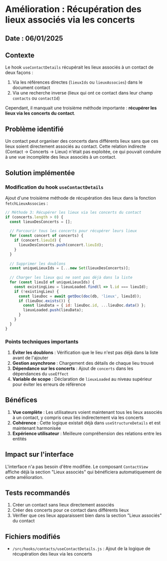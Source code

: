 # Amélioration : Récupération des lieux associés via les concerts

## Date : 06/01/2025

## Contexte

Le hook `useContactDetails` récupérait les lieux associés à un contact de deux façons :
1. Via les références directes (`lieuxIds` ou `lieuxAssocies`) dans le document contact
2. Via une recherche inverse (lieux qui ont ce contact dans leur champ `contacts` ou `contactId`)

Cependant, il manquait une troisième méthode importante : **récupérer les lieux via les concerts du contact**.

## Problème identifié

Un contact peut organiser des concerts dans différents lieux sans que ces lieux soient directement associés au contact. Cette relation indirecte (Contact → Concerts → Lieux) n'était pas exploitée, ce qui pouvait conduire à une vue incomplète des lieux associés à un contact.

## Solution implémentée

### Modification du hook `useContactDetails`

Ajout d'une troisième méthode de récupération des lieux dans la fonction `fetchLieuxAssocies` :

```javascript
// Méthode 3: Récupérer les lieux via les concerts du contact
if (concerts.length > 0) {
  const lieuxDesConcerts = [];
  
  // Parcourir tous les concerts pour récupérer leurs lieux
  for (const concert of concerts) {
    if (concert.lieuId) {
      lieuxDesConcerts.push(concert.lieuId);
    }
  }
  
  // Supprimer les doublons
  const uniqueLieuxIds = [...new Set(lieuxDesConcerts)];
  
  // Charger les lieux qui ne sont pas déjà dans la liste
  for (const lieuId of uniqueLieuxIds) {
    const existingLieu = lieuxLoaded.find(l => l.id === lieuId);
    if (!existingLieu) {
      const lieuDoc = await getDoc(doc(db, 'lieux', lieuId));
      if (lieuDoc.exists()) {
        const lieuData = { id: lieuDoc.id, ...lieuDoc.data() };
        lieuxLoaded.push(lieuData);
      }
    }
  }
}
```

### Points techniques importants

1. **Éviter les doublons** : Vérification que le lieu n'est pas déjà dans la liste avant de l'ajouter
2. **Gestion asynchrone** : Chargement des détails de chaque lieu trouvé
3. **Dépendance sur les concerts** : Ajout de `concerts` dans les dépendances du `useEffect`
4. **Variable de scope** : Déclaration de `lieuxLoaded` au niveau supérieur pour éviter les erreurs de référence

## Bénéfices

1. **Vue complète** : Les utilisateurs voient maintenant tous les lieux associés à un contact, y compris ceux liés indirectement via les concerts
2. **Cohérence** : Cette logique existait déjà dans `useStructureDetails` et est maintenant harmonisée
3. **Expérience utilisateur** : Meilleure compréhension des relations entre les entités

## Impact sur l'interface

L'interface n'a pas besoin d'être modifiée. Le composant `ContactView` affiche déjà la section "Lieux associés" qui bénéficiera automatiquement de cette amélioration.

## Tests recommandés

1. Créer un contact sans lieux directement associés
2. Créer des concerts pour ce contact dans différents lieux
3. Vérifier que ces lieux apparaissent bien dans la section "Lieux associés" du contact

## Fichiers modifiés

- `/src/hooks/contacts/useContactDetails.js` : Ajout de la logique de récupération des lieux via les concerts